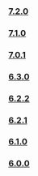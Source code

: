 ### [7.2.0](https://github.com/PAXSTORE/paxstore-openapi-dotnet-sdk/tree/7.2.0)  
### [7.1.0](https://github.com/PAXSTORE/paxstore-openapi-dotnet-sdk/tree/7.1.0)  
### [7.0.1](https://github.com/PAXSTORE/paxstore-openapi-dotnet-sdk/tree/7.0.1)  
### [6.3.0](https://github.com/PAXSTORE/paxstore-openapi-dotnet-sdk/tree/6.3.0)  
### [6.2.2](https://github.com/PAXSTORE/paxstore-openapi-dotnet-sdk/tree/6.2.2)  
### [6.2.1](https://github.com/PAXSTORE/paxstore-openapi-dotnet-sdk/tree/6.2.1)  
### [6.1.0](https://github.com/PAXSTORE/paxstore-openapi-dotnet-sdk/tree/6.1.0)  
### [6.0.0](https://github.com/PAXSTORE/paxstore-openapi-dotnet-sdk/tree/6.0.0)

